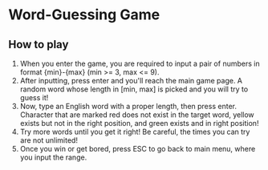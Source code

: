# Word-Guessing Game

## How to play

1. When you enter the game, you are required to input a pair of numbers in format \{min}-\{max} (min >= 3, max <= 9).
2. After inputting, press enter and you'll reach the main game page. A random word whose length in [min, max] is picked and you will try to guess it! 
3. Now, type an English word with a proper length, then press enter. Character that are marked red does not exist in the target word, yellow exists but not in the right position, and green exists and in right position!
4. Try more words until you get it right! Be careful, the times you can try are not unlimited!
5. Once you win or get bored, press ESC to go back to main menu, where you input the range.

